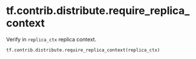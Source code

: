 <div itemscope itemtype="http://developers.google.com/ReferenceObject">
<meta itemprop="name" content="tf.contrib.distribute.require_replica_context" />
<meta itemprop="path" content="Stable" />
</div>

# tf.contrib.distribute.require_replica_context

Verify in `replica_ctx` replica context.

``` python
tf.contrib.distribute.require_replica_context(replica_ctx)
```

<!-- Placeholder for "Used in" -->

